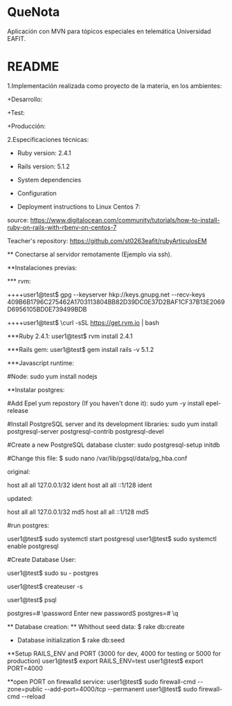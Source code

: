 # QueNota
Aplicación con MVN para tópicos especiales en telemática Universidad EAFIT.

# README

1.Implementación realizada como proyecto de la materia, en los ambientes:

+Desarrollo:


+Test:

+Producción:



2.Especificaciones técnicas:

* Ruby version: 2.4.1
* Rails version: 5.1.2

* System dependencies


* Configuration


* Deployment instructions to Linux Centos 7:

source: https://www.digitalocean.com/community/tutorials/how-to-install-ruby-on-rails-with-rbenv-on-centos-7

Teacher's repository: https://github.com/st0263eafit/rubyArticulosEM

** Conectarse al servidor remotamente (Ejemplo via ssh).

**Instalaciones previas:

*** rvm:

++++user1@test$ gpg --keyserver hkp://keys.gnupg.net --recv-keys 409B6B1796C275462A1703113804BB82D39DC0E37D2BAF1CF37B13E2069D6956105BD0E739499BDB

++++user1@test$ \curl -sSL https://get.rvm.io | bash

***Ruby 2.4.1:
  user1@test$ rvm install 2.4.1

***Rails gem:
    user1@test$ gem install rails -v 5.1.2

***Javascript runtime:

  #Node:
    sudo yum install nodejs

**Instalar postgres:

#Add Epel yum repostory (If you haven't done it):
  sudo yum -y install epel-release

#Install PostgreSQL server and its development libraries:
  sudo yum install postgresql-server postgresql-contrib postgresql-devel

#Create a new PostgreSQL database cluster:
    sudo postgresql-setup initdb

#Change this file:
    $ sudo nano /var/lib/pgsql/data/pg_hba.conf

  original:

  host    all             all             127.0.0.1/32            ident
  host    all             all             ::1/128                 ident

  updated:

  host    all             all             127.0.0.1/32            md5
  host    all             all             ::1/128                 md5

#run postgres:

user1@test$ sudo systemctl start postgresql
user1@test$ sudo systemctl enable postgresql

#Create Database User:

  user1@test$ sudo su - postgres

  user1@test$ createuser -s <pguser>

  user1@test$ psql

  postgres=# \password <pguser>
  Enter new passwordS
  postgres=# \q


** Database creation:
  ** Whithout seed data:
    $ rake db:create

  * Database initialization
    $ rake db:seed


**Setup RAILS_ENV and PORT (3000 for dev, 4000 for testing or 5000 for production)
user1@test$ export RAILS_ENV=test
user1@test$ export PORT=4000

**open PORT on firewalld service:
    user1@test$ sudo firewall-cmd --zone=public --add-port=4000/tcp --permanent
    user1@test$ sudo firewall-cmd --reload
